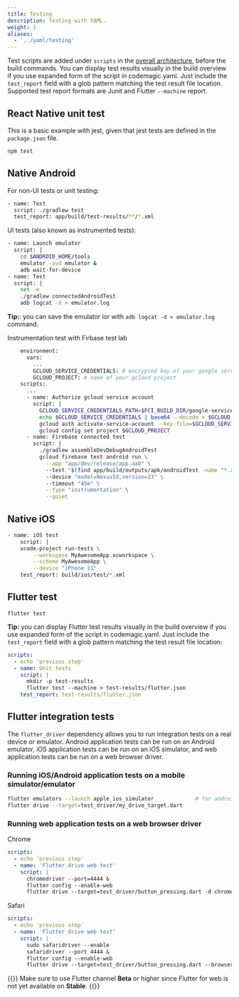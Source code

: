 ```yaml
---
title: Testing
description: Testing with YAML.
weight: 1
aliases:
  - '../yaml/testing'
---
```


Test scripts are added under `scripts` in the [overall architecture](../getting-started/yaml#template), before the build commands.
You can display test results visually in the build overview if you use expanded form of the script in codemagic.yaml.
Just include the `test_report` field with a glob pattern matching the test result file location. Supported test report formats are Junit and Flutter `--machine` report.

## React Native unit test

This is a basic example with jest, given that jest tests are defined in the `package.json` file.

```bash
npm test
```

## Native Android

For non-UI tests or unit testing:

```bash
- name: Test
  script: ./gradlew test
  test_report: app/build/test-results/**/*.xml
```

UI tests (also known as instrumented tests):

```bash
- name: Launch emulator
  script: |
    cd $ANDROID_HOME/tools
    emulator -avd emulator &
    adb wait-for-device
- name: Test
  script: |
    set -e
    ./gradlew connectedAndroidTest
    adb logcat -d > emulator.log
```

**Tip:**: you can save the emulator lor with `adb logcat -d > emulator.log` command.

Instrumentation test with Firbase test lab

```bash
    environment:
      vars:
        ...
        GCLOUD_SERVICE_CREDENTIALS: # encrypted key of your google service account with role Editor
        GCLOUD_PROJECT: # name of your gcloud project
    scripts:
      ...
      - name: Authorize gcloud service account
        script: |
          GCLOUD_SERVICE_CREDENTIALS_PATH=$FCI_BUILD_DIR/google-services-credentials.json
          echo $GCLOUD_SERVICE_CREDENTIALS | base64 --decode > $GCLOUD_SERVICE_CREDENTIALS_PATH
          gcloud auth activate-service-account --key-file=$GCLOUD_SERVICE_CREDENTIALS_PATH
          gcloud config set project $GCLOUD_PROJECT
      - name: Firebase connected test
        script: |
          ./gradlew assembleDevDebugAndroidTest                                            # assemble a test to run it on firebase
          gcloud firebase test android run \
            --app "app/dev/release/app.aab" \                                              # path to your actual application
            --test "$(find app/build/outputs/apk/androidTest -name "*.apk" | head -1)" \   # path to the assembled test
            --device "model=Nexus5X,version=23" \                                          # a device available from gcloud firebase test android models list
            --timeout "45m" \
            --type "instrumentation" \
            --quiet
```

## Native iOS

```bash
- name: iOS test
    script: |
    xcode-project run-tests \
        --workspace MyAwesomeApp.xcworkspace \
        --scheme MyAwesomeApp \
        --device "iPhone 11"
    test_report: build/ios/test/*.xml
```

## Flutter test

    flutter test

**Tip:** you can display Flutter test results visually in the build overview if you use expanded form of the script in codemagic.yaml.
Just include the `test_report` field with a glob pattern matching the test result file location:

```yaml
scripts:
  - echo 'previous step'
  - name: Unit tests
    script: |
      mkdir -p test-results
      flutter test --machine > test-results/flutter.json
    test_report: test-results/flutter.json
```

## Flutter integration tests

The `flutter_driver` dependency allows you to run integration tests on a real device or emulator. Android application tests can be run on an Android emulator, iOS application tests can be run on an iOS simulator, and web application tests can be run on a web browser driver.

### Running iOS/Android application tests on a mobile simulator/emulator

```bash
flutter emulators --launch apple_ios_simulator             # for android use: flutter emulators --launch emulator
flutter drive --target=test_driver/my_drive_target.dart
```

### Running web application tests on a web browser driver

Chrome

```yaml
scripts:
  - echo 'previous step'
  - name: 'Flutter drive web test'
    script: |
      chromedriver --port=4444 &
      flutter config --enable-web
      flutter drive --target=test_driver/button_pressing.dart -d chrome --browser-name chrome --release
```

Safari

```yaml
scripts:
  - echo 'previous step'
  - name: 'Flutter drive web test'
    script: |
      sudo safaridriver --enable
      safaridriver --port 4444 &
      flutter config --enable-web
      flutter drive --target=test_driver/button_pressing.dart --browser-name safari --release
```

{{<notebox>}}
Make sure to use Flutter channel **Beta** or higher since Flutter for web is not yet available on **Stable**.
{{</notebox>}}